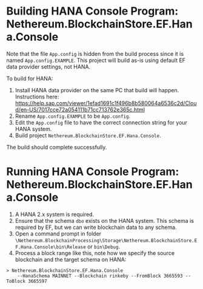 ﻿# Building HANA Console Program: Nethereum.BlockchainStore.EF.Hana.Console

Note that the file `App.config` is hidden from the build process since it is named `App.config.EXAMPLE`. 
This project will build as-is using default EF data provider settings, not HANA.

To build for HANA:

1. Install HANA data provider on the same PC that build will happen. Instructions here: https://help.sap.com/viewer/1efad1691c1f496b8b580064a6536c2d/Cloud/en-US/7017cce72a054111b71cc713762e365c.html
2. Rename  `App.config.EXAMPLE` to be `App.config`.
3. Edit the `App.config` file to have the correct connection string for your HANA system. 
4. Build project `Nethereum.BlockchainStore.EF.Hana.Console`.

The build should complete successfully.


# Running HANA Console Program: Nethereum.BlockchainStore.EF.Hana.Console

1. A HANA 2.x system is required.
2. Ensure that the schema `dbo` exists on the HANA system. This schema is required by EF, but we can write blockchain data to any schema.
3. Open a command prompt in folder `\Nethereum.BlockchainProcessing\Storage\Nethereum.BlockchainStore.EF.Hana.Console\bin\Release` or `bin\Debug`.
4. Process a block range like this, note how we specify the source blockchain and the target schema  on HANA:

```
> Nethereum.BlockchainStore.EF.Hana.Console     
    --HanaSchema MAINNET --Blockchain rinkeby --FromBlock 3665593 --ToBlock 3665597
```
